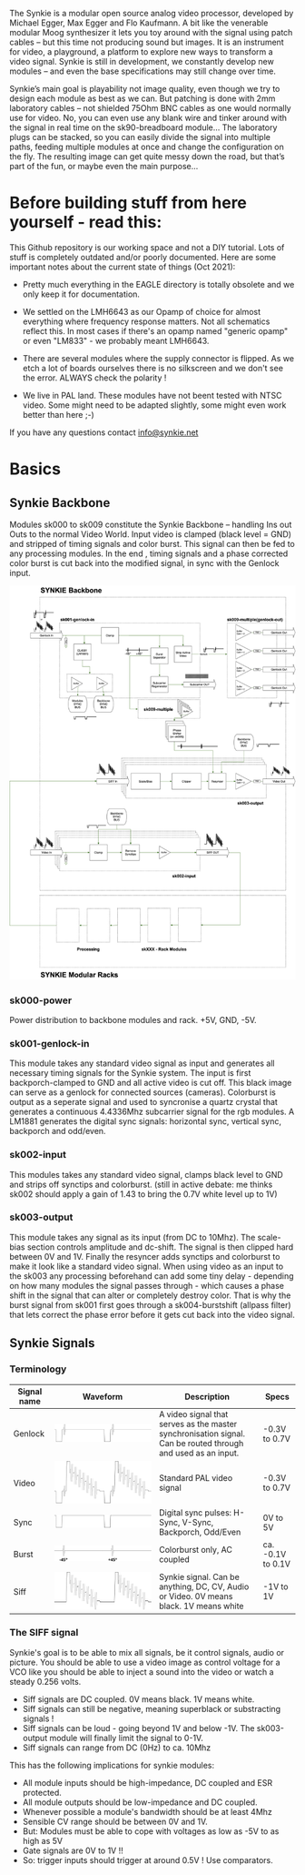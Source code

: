The Synkie is a modular open source analog video processor, developed by Michael Egger, Max Egger and Flo Kaufmann. A bit like the venerable modular Moog synthesizer it lets you toy around with the signal using patch cables – but this time not producing sound but images. It is an instrument for video, a playground, a platform to explore new ways to transform a video signal. Synkie is still in development, we constantly develop new modules – and even the base specifications may still change over time. 

Synkie’s main goal is playability not image quality, even though we try to design each module as best as we can. But patching is done with 2mm laboratory cables – not shielded 75Ohm BNC cables as one would normally use for video. No, you can even use any blank wire and tinker around with the signal in real time on the sk90-breadboard module… The laboratory plugs can be stacked, so you can easily divide the signal into multiple paths, feeding multiple modules at once and change the configuration on the fly. The resulting image can get quite messy down the road, but that’s part of the fun, or maybe even the main purpose…

# Before building stuff from here yourself - read this:

This Github repository is our working space and not a DIY tutorial. Lots of stuff is completely outdated and/or poorly documented. Here are some important notes about the current state of things (Oct 2021):

- Pretty much everything in the EAGLE directory is totally obsolete and we only keep it for documentation.

- We settled on the LMH6643 as our Opamp of choice for almost everything where frequency response matters. Not all schematics reflect this. In most cases if there's an opamp named "generic opamp" or even "LM833" - we probably meant LMH6643.

- There are several modules where the supply connector is flipped. As we etch a lot of boards ourselves there is no silkscreen and we don't see the error. ALWAYS check the polarity !

- We live in PAL land. These modules have not beent tested with NTSC video. Some might need to be adapted slightly, some might even work better than here ;-)

If you have any questions contact <info@synkie.net>


# Basics

## Synkie Backbone
Modules sk000 to sk009 constitute the Synkie Backbone – handling Ins out Outs to the normal Video World. Input video is clamped (black level = GND) and stripped of timing signals and color burst. This signal can then be fed to any processing modules.
In the end , timing signals and a phase corrected color burst is cut back into the modified signal, in sync with the Genlock input.

![](doc/Backbone.png)

### sk000-power
Power distribution to backbone modules and rack. +5V, GND, -5V.

### sk001-genlock-in

This module takes any standard video signal as input and generates all necessary timing signals for the Synkie system. The input is first backporch-clamped to GND and all active video is cut off. This black image can serve as a genlock for connected sources (cameras). Colorburst is output as a seperate signal and used to syncronise a quartz crystal that generates a continuous 4.4336Mhz subcarrier signal for the rgb modules. A LM1881 generates the digital sync signals: horizontal sync, vertical sync, backporch and odd/even.

### sk002-input

This modules takes any standard video signal, clamps black level to GND and strips off synctips and colorburst. (still in active debate: me thinks sk002 should apply a gain of 1.43 to bring the 0.7V white level up to 1V)

### sk003-output

This module takes any signal as its input (from DC to 10Mhz). The scale-bias section controls amplitude and dc-shift. The signal is then clipped hard between 0V and 1V. Finally the resyncer adds synctips and colorburst to make it look like a standard video signal. 
When using video as an input to the sk003 any processing beforehand can add some tiny delay - depending on how many modules the signal passes through -  which causes a phase shift in the signal that can alter or completely destroy color. That is why the burst signal from sk001 first goes through a sk004-burstshift (allpass filter) that lets correct the phase error before it gets cut back into the video signal.

## Synkie Signals

### Terminology
| Signal name | Waveform| Description  |Specs|
|---|---|---|---|
|Genlock|![](doc/genlock.svg)|A video signal that serves as the master synchronisation signal. Can be routed through and used as an input.|-0.3V to 0.7V|
|Video|![](doc/video.svg)|Standard PAL video signal|-0.3V to 0.7V|
|Sync| ![](doc/sync.svg)|Digital sync pulses: H-Sync, V-Sync, Backporch, Odd/Even|0V to 5V|
|Burst|![](doc/burst.svg)| Colorburst only, AC coupled|ca. -0.1V to 0.1V|
|Siff| ![](doc/siff.svg)|Synkie signal. Can be anything, DC, CV, Audio or Video. 0V means black. 1V means white|-1V to 1V|

### The SIFF signal
Synkie's goal is to be able to mix all signals, be it control signals, audio or picture. You should be able to use a video image as control voltage for a VCO like you should be able to inject a sound into the video or watch a steady 0.256 volts.

* Siff signals are DC coupled. 0V means black. 1V means white.
* Siff signals can still be negative, meaning superblack or substracting signals !
* Siff signals can be loud - going beyond 1V and below -1V. The sk003-output module will finally limit the signal to 0-1V.
* Siff signals can range from DC (0Hz) to ca. 10Mhz

This has the following implications for synkie modules:

* All module inputs should be high-impedance, DC coupled and ESR protected.
* All module outputs should be low-impedance and DC coupled.
* Whenever possible a module's bandwidth should be at least 4Mhz
* Sensible CV range should be between 0V and 1V.
* But: Modules must be able to cope with voltages as low as -5V to as high as 5V
* Gate signals are 0V to 1V !!
* So: trigger inputs should trigger at around 0.5V ! Use comparators.
